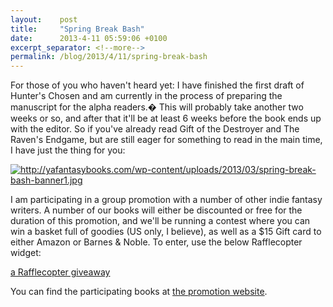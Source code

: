 ```yaml
---
layout:    post
title:     "Spring Break Bash"
date:      2013-4-11 05:59:06 +0100
excerpt_separator: <!--more-->
permalink: /blog/2013/4/11/spring-break-bash
---
```


For those of you who haven't heard yet: I have finished the first draft of Hunter's Chosen and am currently in the process of preparing the manuscript for the alpha readers.� This will probably take another two weeks or so, and after that it'll be at least 6 weeks before the book ends up with the editor. So if you've already read Gift of the Destroyer and The Raven's Endgame, but are still eager for something to read in the main time, I have just the thing for you:

<!--more-->

[<img alt="http://yafantasybooks.com/wp-content/uploads/2013/03/spring-break-bash-banner1.jpg" src="http://yafantasybooks.com/wp-content/uploads/2013/03/spring-break-bash-banner1.jpg" />](http://yafantasybooks.com/)


I am participating in a group promotion with a number of other indie fantasy writers. A number of our books will either be discounted or free for the duration of this promotion, and we'll be running a contest where you can win a basket full of goodies (US only, I believe), as well as a $15 Gift card to either Amazon or Barnes &amp; Noble. To enter, use the below Rafflecopter widget:

[a Rafflecopter giveaway](http://www.rafflecopter.com/rafl/display/406df516/)


You can find the participating books at [the promotion website](http://yafantasybooks.com/).